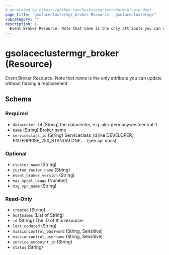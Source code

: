 ```yaml
---
# generated by https://github.com/hashicorp/terraform-plugin-docs
page_title: "gsolaceclustermgr_broker Resource - gsolaceclustermgr"
subcategory: ""
description: |-
  Event Broker Resource. Note that name is the only attribute you can update without forcing a replacement
---
```


# gsolaceclustermgr_broker (Resource)

Event Broker Resource. Note that *name* is the only attribute you can update without forcing a replacement



<!-- schema generated by tfplugindocs -->
## Schema

### Required

- `datacenter_id` (String) the datacenter, e.g. aks-germanywestcentral-1
- `name` (String) Broker name
- `serviceclass_id` (String) Serviceclass_id like DEVELOPER, ENTERPRISE_250_STANDALONE,... (see api docs)

### Optional

- `cluster_name` (String)
- `custom_router_name` (String)
- `event_broker_version` (String)
- `max_spool_usage` (Number)
- `msg_vpn_name` (String)

### Read-Only

- `created` (String)
- `hostnames` (List of String)
- `id` (String) The ID of this resource.
- `last_updated` (String)
- `missioncontrol_password` (String, Sensitive)
- `missioncontrol_username` (String, Sensitive)
- `service_endpoint_id` (String)
- `status` (String)
